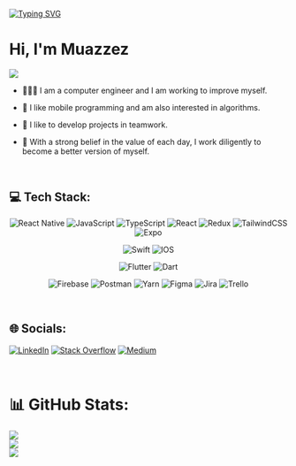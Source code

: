 [![Typing SVG](https://readme-typing-svg.demolab.com?font=Jura&weight=600&size=40&duration=2000&pause=4000&color=6CC644&background=FFFFFF00&width=1450&height=70&lines=Commit+may+not+be+visible!+But+don't+worry%2C+I+write+code+every+day.+%F0%9F%92%9A)](https://git.io/typing-svg)

# Hi, I'm Muazzez  

  [![](https://visitcount.itsvg.in/api?id=muazzeza&icon=0&color=0)](https://visitcount.itsvg.in)

  
-  👩🏻‍💻 I am a computer engineer and I am working to improve myself.     
  

- 🎯 I like mobile programming and am also interested in algorithms.  
 
 
- 💫  I like to develop projects in teamwork.  

- 🦾  With a strong belief in the value of each day, I work diligently to become a better version of myself.

<br/>  
 

## 💻 Tech Stack:
<div align="center">

![React Native](https://img.shields.io/badge/react_native-%2320232a.svg?style=for-the-badge&logo=react&logoColor=%2361DAFB) 
![JavaScript](https://img.shields.io/badge/javascript-%23323330.svg?style=for-the-badge&logo=javascript&logoColor=%23F7DF1E) 
![TypeScript](https://img.shields.io/badge/typescript-%23007ACC.svg?style=for-the-badge&logo=typescript&logoColor=white) 
![React](https://img.shields.io/badge/react-%2320232a.svg?style=for-the-badge&logo=react&logoColor=%2361DAFB) 
![Redux](https://img.shields.io/badge/redux-%23593d88.svg?style=for-the-badge&logo=redux&logoColor=white) 
![TailwindCSS](https://img.shields.io/badge/tailwindcss-%2338B2AC.svg?style=for-the-badge&logo=tailwind-css&logoColor=white) 	
![Expo](https://img.shields.io/badge/expo-1C1E24?style=for-the-badge&logo=expo&logoColor=#D04A37)

![Swift](https://img.shields.io/badge/swift-F54A2A?style=for-the-badge&logo=swift&logoColor=white) 
![IOS](https://img.shields.io/badge/IOS-%2320232a.svg?style=for-the-badge&logo=apple&logoColor=white)

![Flutter](https://img.shields.io/badge/Flutter-%2302569B.svg?style=for-the-badge&logo=Flutter&logoColor=white) 
![Dart](https://img.shields.io/badge/dart-%230175C2.svg?style=for-the-badge&logo=dart&logoColor=white) 

![Firebase](https://img.shields.io/badge/firebase-%23039BE5.svg?style=for-the-badge&logo=firebase)
![Postman](https://img.shields.io/badge/Postman-FF6C37?style=for-the-badge&logo=postman&logoColor=white)
![Yarn](https://img.shields.io/badge/yarn-%232C8EBB.svg?style=for-the-badge&logo=yarn&logoColor=white) 
![Figma](https://img.shields.io/badge/figma-%23F24E1E.svg?style=for-the-badge&logo=figma&logoColor=white) 
![Jira](https://img.shields.io/badge/jira-%230A0FFF.svg?style=for-the-badge&logo=jira&logoColor=white) 
![Trello](https://img.shields.io/badge/Trello-%23026AA7.svg?style=for-the-badge&logo=Trello&logoColor=white) 

</div>



<br/>  

## 🌐 Socials:


[![LinkedIn](https://img.shields.io/badge/LinkedIn-%230077B5.svg?logo=linkedin&logoColor=white)](https://linkedin.com/in/muazzezayd) 
[![Stack Overflow](https://img.shields.io/badge/-Stackoverflow-FE7A16?logo=stack-overflow&logoColor=white)](https://stackoverflow.com/users/16593252) 
[![Medium](https://img.shields.io/badge/Medium-12100E?logo=medium&logoColor=white)](https://medium.com/@muazzezaydin) 


<br/>  

# 📊 GitHub Stats:
![](https://github-readme-stats.vercel.app/api?username=muazzeza&theme=holi&hide_border=false&include_all_commits=true&count_private=true)<br/>
![](https://github-readme-streak-stats.herokuapp.com/?user=muazzeza&theme=dark&hide_border=false)<br/>
![](https://github-readme-stats.vercel.app/api/top-langs/?username=muazzeza&theme=holi&hide_border=false&include_all_commits=true&count_private=true&layout=compact)

<!-- Proudly created with GPRM ( https://gprm.itsvg.in ) -->



